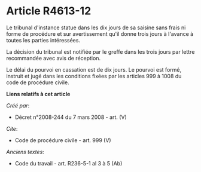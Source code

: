 # Article R4613-12

Le tribunal d'instance statue dans les dix jours de sa saisine sans frais ni forme de procédure et sur avertissement qu'il
donne trois jours à l'avance à toutes les parties intéressées. 

La décision du tribunal est notifiée par le greffe dans les trois jours par lettre recommandée avec avis de réception. 

Le délai du pourvoi en cassation est de dix jours. Le pourvoi est formé, instruit et jugé dans les conditions fixées par les
articles 999 à 1008 du code de procédure civile.

**Liens relatifs à cet article**

_Créé par_:

  - Décret n°2008-244 du 7 mars 2008 - art. (V)

_Cite_:

  - Code de procédure civile - art. 999 (V)

_Anciens textes_:

  - Code du travail - art. R236-5-1 al 3 à 5 (Ab)
